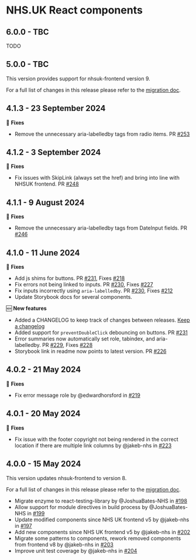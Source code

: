 # NHS.UK React components

## 6.0.0 - TBC

TODO

## 5.0.0 - TBC

This version provides support for nhsuk-frontend version 9.

For a full list of changes in this release please refer to the [migration doc](https://github.com/NHSDigital/nhsuk-react-components/blob/main/docs/upgrade-to-5.0.md).

## 4.1.3 - 23 September 2024

:wrench: **Fixes**

- Remove the unnecessary aria-labelledby tags from radio items. PR [#253](https://github.com/NHSDigital/nhsuk-react-components/pull/253)

## 4.1.2 - 3 September 2024

:wrench: **Fixes**

- Fix issues with SkipLink (always set the href) and bring into line with NHSUK frontend. PR [#248](https://github.com/NHSDigital/nhsuk-react-components/pull/248)

## 4.1.1 - 9 August 2024

:wrench: **Fixes**

- Remove the unnecessary aria-labelledby tags from DateInput fields. PR [#246](https://github.com/NHSDigital/nhsuk-react-components/pull/246)

## 4.1.0 - 11 June 2024

:wrench: **Fixes**

- Add js shims for buttons. PR [#231](https://github.com/NHSDigital/nhsuk-react-components/pull/231), Fixes [#218](https://github.com/NHSDigital/nhsuk-react-components/issues/218)
- Fix errors not being linked to inputs. PR [#230](https://github.com/NHSDigital/nhsuk-react-components/pull/230), Fixes [#227](https://github.com/NHSDigital/nhsuk-react-components/issues/227)
- Fix inputs incorrectly using `aria-labelledby`. PR [#230](https://github.com/NHSDigital/nhsuk-react-components/pull/230), Fixes [#212](https://github.com/NHSDigital/nhsuk-react-components/issues/212)
- Update Storybook docs for several components.

:new: **New features**

- Added a CHANGELOG to keep track of changes between releases. [Keep a changelog](https://keepachangelog.com)
- Added support for `preventDoubleClick` debouncing on buttons. PR [#231](https://github.com/NHSDigital/nhsuk-react-components/pull/231)
- Error summaries now automatically set role, tabindex, and aria-labelledby. PR [#229](https://github.com/NHSDigital/nhsuk-react-components/pull/237), Fixes [#228](https://github.com/NHSDigital/nhsuk-react-components/issues/229)
- Storybook link in readme now points to latest version. PR [#226](https://github.com/NHSDigital/nhsuk-react-components/pull/226)

## 4.0.2 - 21 May 2024

:wrench: **Fixes**

- Fix error message role by @edwardhorsford in [#219](https://github.com/NHSDigital/nhsuk-react-components/pull/219)

## 4.0.1 - 20 May 2024

:wrench: **Fixes**

- Fix issue with the footer copyright not being rendered in the correct location if there are multiple link columns by @jakeb-nhs in [#223](https://github.com/NHSDigital/nhsuk-react-components/pull/223)

## 4.0.0 - 15 May 2024

This version updates nhsuk-frontend to version 8.

For a full list of changes in this release please refer to the [migration doc](https://github.com/NHSDigital/nhsuk-react-components/blob/main/docs/upgrade-to-4.0.md).

- Migrate enzyme to react-testing-library by @JoshuaBates-NHS in [#198](https://github.com/NHSDigital/nhsuk-react-components/pull/198)
- Allow support for module directives in build process by @JoshuaBates-NHS in [#199](https://github.com/NHSDigital/nhsuk-react-components/pull/199)
- Update modified components since NHS UK frontend v5 by @jakeb-nhs in [#197](https://github.com/NHSDigital/nhsuk-react-components/pull/197)
- Add new components since NHS UK frontend v5 by @jakeb-nhs in [#202](https://github.com/NHSDigital/nhsuk-react-components/pull/202)
- Migrate some patterns to components, rework removed components from frontend v8 by @jakeb-nhs in [#203](https://github.com/NHSDigital/nhsuk-react-components/pull/203)
- Improve unit test coverage by @jakeb-nhs in [#204](https://github.com/NHSDigital/nhsuk-react-components/pull/204)

